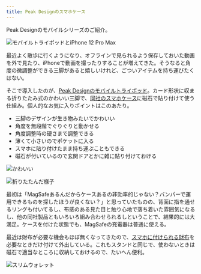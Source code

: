 ```yaml
---
title: Peak Designのスマホケース
---
```

Peak Designのモバイルシリーズのご紹介。

![](https://lh3.googleusercontent.com/cY5m1AfQzs9RVCVQAUkrMBqY6YsiXqDlHvc-cL5kWFgjuAWz5CmbCNDsmgmWsN2wguImHakqNjjF_TyLz34hcKVXQ_DKNHIgwJlY4Vq4SAaBrmvFb7XULX9i-8Vhqgz59KU4f4yGNLFPWfWwfCKUaBxIoE5jGdpqv3P7LxJ78V3fRvTXjofuhS-1Npnp "モバイルトライポッドとiPhone 12 Pro Max")

最近よく散歩に行くようになり、オフラインで見られるよう保存しておいた動画を外で見たり、iPhoneで動画を撮ったりすることが増えてきた。そうなると角度の微調整ができる三脚があると嬉しいけれど、ごついアイテムを持ち運びたくはない。

そこで導入したのが、[Peak Designのモバイルトライポッド](https://www.amazon.co.jp/dp/B09FRZPLL3)。カード形状に収まる折りたたみ式のかわいい三脚で、[同社のスマホケース](https://www.amazon.co.jp/dp/B09FP3HP7Z?)に磁石で貼り付けて使う仕組み。個人的なお気に入りポイントはこのあたり。

*   三脚のデザインが生き物みたいでかわいい
*   角度を無段階でぐりぐりと動かせる
*   角度調整時の硬さまで調整できる
*   薄くて小さいのでポケットに入る
*   スマホに貼り付けたまま持ち運ぶこともできる
*   磁石が付いているので玄関ドアとかに雑に貼り付けておける

![](https://lh6.googleusercontent.com/zJ36WnWGcgsHGXin-ia41KJZhgU7VBqppUnaCEOGIPjCnCWmdNyaR2A1Gg7OgnF9tzzGx3uHzvEwl1cxl2Arc50bbf_if8wVgTy7QAtoewW8M2jkvPbVtMraaHLy3feQfxOnHsPyHAIuxVvRIUDZffL1km_8Jl5ALc9qKoE-l9dhrzs6TyNAlLH7YtzF "かわいい")

![](https://lh4.googleusercontent.com/tBI9rTyELDW1akR1QsuKo4ggYZfp0EjjqewzTpLDohDy6G7D0J-o8H06Me3N78SwVUKZuwUOuacYjD0wL76aqv_vd9rxkLvTMiyo3lVJErnqi-G6YbrcPGuS0h4CW82WNLwVWMpRNJVgQ8333AFsmtpx3JIP_LLXyjcVJIUPVr0fU5sjOCAZ6A1FL3Bs "折りたたんだ様子")

最初は「MagSafeあるんだからケースあるの非効率的じゃない？バンパーで運用できるものを探したほうが良くない？」と思っていたものの、背面に指を通せるリングも付いてるし、布感のある見た目と触り心地で落ち着いた雰囲気になるし、他の同社製品ともいろいろ組み合わせられるしということで、結果的には大満足。ケースを付けた状態でも、MagSafeの充電器は普通に使える。

最近は財布が必要な機会もほぼ無くなってきたので、[スマホに付けられる財布](https://www.amazon.co.jp/dp/B09FSGW671)を必要なときだけ付けて外出している。これもスタンドと同じで、使わないときは磁石で適当なところに収納しておけるので、たいへん便利。

![](https://lh3.googleusercontent.com/zKw6UBxjNH11bhjsNeC_hfOFEQ2cTGcjCj7RWqq2DNKePJmoi2XqJU_3qKOrKjzw4ndQDJc5BXhSWcDfNM3dDFTIq3-dQLb6lqw_fJFgN-8rdOAk2-x3HZDTIcmcZF8TRMyHckdBktM-FCHVlGnIgXwpiLsecpMpbgfrf72iLGF1br31GV4wDI7wHvtV "スリムウォレット")
